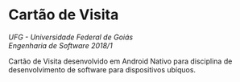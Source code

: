 # Cartão de Visita
_UFG - Universidade Federal de Goiás_  
_Engenharia de Software 2018/1_  

Cartão de Visita desenvolvido em Android Nativo para disciplina de desenvolvimento de software para dispositivos ubíquos.
